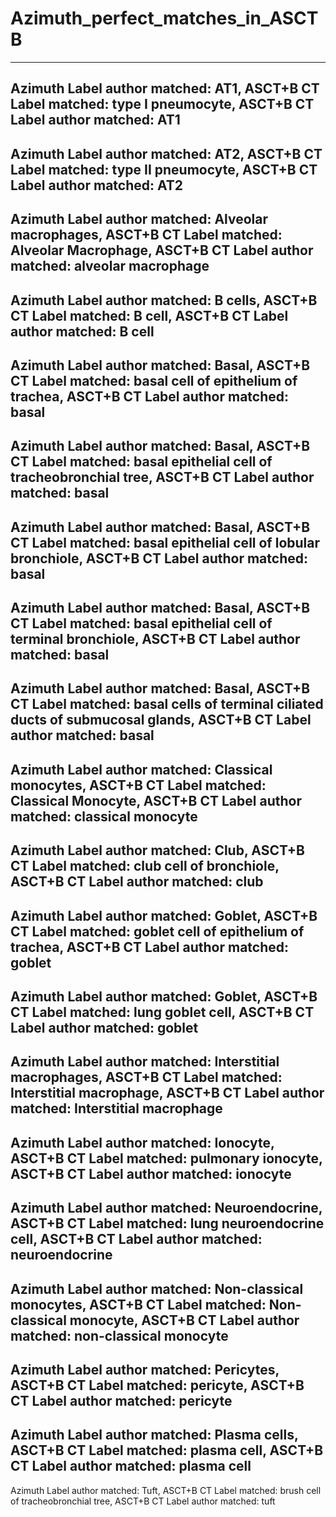 # Azimuth_perfect_matches_in_ASCTB
---
Azimuth Label author matched: AT1,
ASCT+B CT Label matched: type I pneumocyte,
ASCT+B CT Label author matched: AT1
---
Azimuth Label author matched: AT2,
ASCT+B CT Label matched: type II pneumocyte,
ASCT+B CT Label author matched: AT2
---
Azimuth Label author matched: Alveolar macrophages,
ASCT+B CT Label matched: Alveolar Macrophage,
ASCT+B CT Label author matched: alveolar macrophage
---
Azimuth Label author matched: B cells,
ASCT+B CT Label matched: B cell,
ASCT+B CT Label author matched: B cell
---
Azimuth Label author matched: Basal,
ASCT+B CT Label matched: basal cell of epithelium of trachea,
ASCT+B CT Label author matched: basal
---
Azimuth Label author matched: Basal,
ASCT+B CT Label matched: basal epithelial cell of tracheobronchial tree,
ASCT+B CT Label author matched: basal
---
Azimuth Label author matched: Basal,
ASCT+B CT Label matched: basal epithelial cell of lobular bronchiole,
ASCT+B CT Label author matched: basal
---
Azimuth Label author matched: Basal,
ASCT+B CT Label matched: basal epithelial cell of terminal bronchiole,
ASCT+B CT Label author matched: basal
---
Azimuth Label author matched: Basal,
ASCT+B CT Label matched: basal cells of terminal ciliated ducts of submucosal glands,
ASCT+B CT Label author matched: basal
---
Azimuth Label author matched: Classical monocytes,
ASCT+B CT Label matched: Classical Monocyte,
ASCT+B CT Label author matched: classical monocyte
---
Azimuth Label author matched: Club,
ASCT+B CT Label matched: club cell of bronchiole,
ASCT+B CT Label author matched: club
---
Azimuth Label author matched: Goblet,
ASCT+B CT Label matched: goblet cell of epithelium of trachea,
ASCT+B CT Label author matched: goblet
---
Azimuth Label author matched: Goblet,
ASCT+B CT Label matched: lung goblet cell,
ASCT+B CT Label author matched: goblet
---
Azimuth Label author matched: Interstitial macrophages,
ASCT+B CT Label matched: Interstitial macrophage,
ASCT+B CT Label author matched: Interstitial macrophage
---
Azimuth Label author matched: Ionocyte,
ASCT+B CT Label matched: pulmonary ionocyte,
ASCT+B CT Label author matched: ionocyte
---
Azimuth Label author matched: Neuroendocrine,
ASCT+B CT Label matched: lung neuroendocrine cell,
ASCT+B CT Label author matched: neuroendocrine
---
Azimuth Label author matched: Non-classical monocytes,
ASCT+B CT Label matched: Non-classical monocyte,
ASCT+B CT Label author matched: non-classical monocyte
---
Azimuth Label author matched: Pericytes,
ASCT+B CT Label matched: pericyte,
ASCT+B CT Label author matched: pericyte
---
Azimuth Label author matched: Plasma cells,
ASCT+B CT Label matched: plasma cell,
ASCT+B CT Label author matched: plasma cell
---
Azimuth Label author matched: Tuft,
ASCT+B CT Label matched: brush cell of tracheobronchial tree,
ASCT+B CT Label author matched: tuft